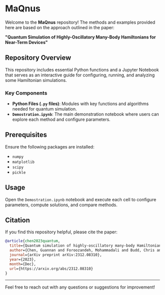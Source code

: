 # MaQnus

Welcome to the **MaQnus** repository! The methods and examples provided here are based on the approach outlined in the paper:

**"Quantum Simulation of Highly-Oscillatory Many-Body Hamiltonians for Near-Term Devices"**

## Repository Overview

This repository includes essential Python functions and a Jupyter Notebook that serves as an interactive guide for configuring, running, and analyzing some Hamiltonian simulations.

### Key Components

- **Python Files (`.py` files)**: Modules with key functions and algorithms needed for quantum simulation.
- **`Demostration.ipynb`**: The main demonstration notebook where users can explore each method and configure parameters.

## Prerequisites

Ensure the following packages are installed:
- `numpy`
- `matplotlib`
- `scipy`
- `pickle`

## Usage

Open the `Demostration.ipynb` notebook and execute each cell to configure parameters, compute solutions, and compare methods.

## Citation

If you find this repository helpful, please cite the paper:

```bibtex
@article{chen2023quantum,
  title={Quantum simulation of highly-oscillatory many-body Hamiltonians for near-term devices},
  author={Chen, Guannan and Foroozandeh, Mohammadali and Budd, Chris and Singh, Pranav},
  journal={arXiv preprint arXiv:2312.08310},
  year={2023},
  month={Dec},
  url={https://arxiv.org/abs/2312.08310}
}
```

---

Feel free to reach out with any questions or suggestions for improvement!
